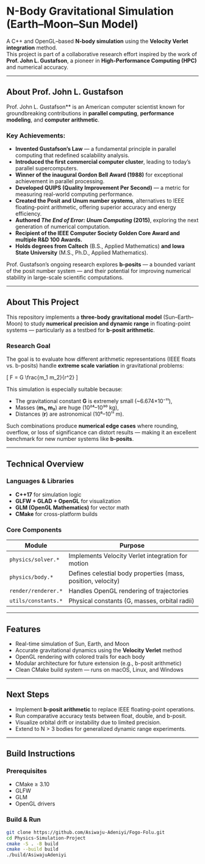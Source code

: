 # N-Body Gravitational Simulation (Earth–Moon–Sun Model)

A C++ and OpenGL–based **N-body simulation** using the **Velocity Verlet integration** method.  
This project is part of a collaborative research effort inspired by the work of **Prof. John L. Gustafson**, a pioneer in **High-Performance Computing (HPC)** and numerical accuracy.

---

## About Prof. John L. Gustafson

Prof. John L. Gustafson** is an American computer scientist known for groundbreaking contributions in **parallel computing**, **performance modeling**, and **computer arithmetic**.

### Key Achievements:
- **Invented Gustafson’s Law** — a fundamental principle in parallel computing that redefined scalability analysis.
- **Introduced the first commercial computer cluster**, leading to today’s parallel supercomputers.
- **Winner of the inaugural Gordon Bell Award (1988)** for exceptional achievement in parallel processing.
- **Developed QUIPS (Quality Improvement Per Second)** — a metric for measuring real-world computing performance.
- **Created the Posit and Unum number systems**, alternatives to IEEE floating-point arithmetic, offering superior accuracy and energy efficiency.
- **Authored *The End of Error: Unum Computing* (2015)**, exploring the next generation of numerical computation.
- **Recipient of the IEEE Computer Society Golden Core Award and multiple R&D 100 Awards.**
- **Holds degrees from Caltech** (B.S., Applied Mathematics) **and Iowa State University** (M.S., Ph.D., Applied Mathematics).

Prof. Gustafson’s ongoing research explores **b-posits** — a bounded variant of the posit number system — and their potential for improving numerical stability in large-scale scientific computations.

---

## About This Project

This repository implements a **three-body gravitational model** (Sun–Earth–Moon) to study **numerical precision and dynamic range** in floating-point systems — particularly as a testbed for **b-posit arithmetic**.

### Research Goal

The goal is to evaluate how different arithmetic representations (IEEE floats vs. b-posits) handle **extreme scale variation** in gravitational problems:

\[
F = G \frac{m_1 m_2}{r^2}
\]

This simulation is especially suitable because:
- The gravitational constant **G** is extremely small (~6.674×10⁻¹¹),
- Masses (**m₁, m₂**) are huge (10²⁴–10³⁰ kg),
- Distances (**r**) are astronomical (10⁶–10¹¹ m).

Such combinations produce **numerical edge cases** where rounding, overflow, or loss of significance can distort results — making it an excellent benchmark for new number systems like **b-posits**.

---

## Technical Overview

### Languages & Libraries
- **C++17** for simulation logic  
- **GLFW + GLAD + OpenGL** for visualization  
- **GLM (OpenGL Mathematics)** for vector math  
- **CMake** for cross-platform builds

### Core Components
| Module | Purpose |
|---------|----------|
| `physics/solver.*` | Implements Velocity Verlet integration for motion |
| `physics/body.*` | Defines celestial body properties (mass, position, velocity) |
| `render/renderer.*` | Handles OpenGL rendering of trajectories |
| `utils/constants.*` | Physical constants (G, masses, orbital radii) |

---

## Features

- Real-time simulation of Sun, Earth, and Moon  
- Accurate gravitational dynamics using the **Velocity Verlet** method  
- OpenGL rendering with colored trails for each body  
- Modular architecture for future extension (e.g., b-posit arithmetic)  
- Clean CMake build system — runs on macOS, Linux, and Windows  

---

## Next Steps

- Implement **b-posit arithmetic** to replace IEEE floating-point operations.  
- Run comparative accuracy tests between float, double, and b-posit.  
- Visualize orbital drift or instability due to limited precision.  
- Extend to N > 3 bodies for generalized dynamic range experiments.

---

## Build Instructions

### Prerequisites
- CMake ≥ 3.10  
- GLFW  
- GLM  
- OpenGL drivers

### Build & Run
```bash
git clone https://github.com/Asiwaju-Adeniyi/Fogo-Folu.git
cd Physics-Simulation-Project
cmake -S . -B build
cmake --build build
./build/AsiwajuAdeniyi
